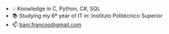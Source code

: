 - 💡 Knowledge in C, Python, C#, SQL
- 📚 Studying my 6º year of IT in: Instituto Politécnico Superior
- 📫 bani.francoo@gmail.com

<!---
franbani/franbani is a ✨ special ✨ repository because its `README.md` (this file) appears on your GitHub profile.
You can click the Preview link to take a look at your changes.
--->
